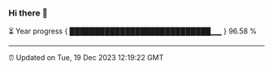 ### Hi there 👋

⏳ Year progress { ████████████████████████████▁▁ } 96.58 %

---

⏰ Updated on Tue, 19 Dec 2023 12:19:22 GMT
